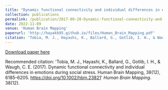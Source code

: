 ```yaml
---
title: "Dynamic functional connectivity and individual differences in emotions during social stress"
collection: publications
permalink: /publication/2017-09-20-Dynamic-functional-connectivity-and-individual-differences-in-emotions-during-social-stress.md
date: 2022-11-09
venue: 'Human Brain Mapping'
paperurl: 'http://hayakb95.github.io/files/Human_Brain_Mapping.pdf'
citation: 'Tobia, M. J., Hayashi, K., Ballard, G., Gotlib, I. H., & Waugh, C. E. (2017). Dynamic functional connectivity and individual differences in emotions during social stress. Human Brain Mapping, 38(12), 6185–6205. https://doi.org/10.1002/hbm.23821'
---
```


[Download paper here](http://hayakb95.github.io/files/Human_Brain_Mapping.pdf)

Recommended citation: 'Tobia, M. J., Hayashi, K., Ballard, G., Gotlib, I. H., & Waugh, C. E. (2017). Dynamic functional connectivity and individual differences in emotions during social stress. Human Brain Mapping, 38(12), 6185–6205. https://doi.org/10.1002/hbm.23821' <i>Human Brain Mapping</i>. 38(12).
